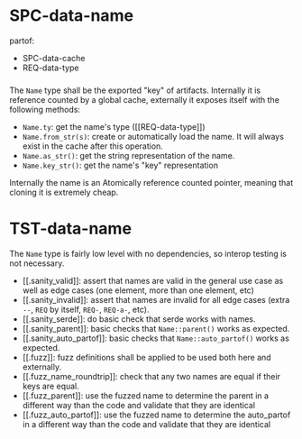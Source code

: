 # SPC-data-name
partof:
- SPC-data-cache
- REQ-data-type
###
The `Name` type shall be the exported "key" of artifacts.  Internally it is
reference counted by a global cache, externally it exposes itself with
the following methods:
- `Name.ty`: get the name's type ([[REQ-data-type]])
- `Name.from_str(s)`: create or automatically load the name. It will always
  exist in the cache after this operation.
- `Name.as_str()`: get the string representation of the name.
- `Name.key_str()`: get the name's "key" representation

Internally the name is an Atomically reference counted pointer, meaning
that cloning it is extremely cheap.


# TST-data-name
The `Name` type is fairly low level with no dependencies, so interop testing
is not necessary.

- [[.sanity_valid]]: assert that names are valid in the general use case as well
  as edge cases (one element, more than one element, etc)
- [[.sanity_invalid]]: assert that names are invalid for all edge cases
  (extra `--`, `REQ` by itself, `REQ-`, `REQ-a-`, etc).
- [[.sanity_serde]]: do basic check that serde works with names.
- [[.sanity_parent]]: basic checks that `Name::parent()` works as expected.
- [[.sanity_auto_partof]]: basic checks that `Name::auto_partof()` works as expected.
- [[.fuzz]]: fuzz definitions shall be applied to be used both here and
  externally.
- [[.fuzz_name_roundtrip]]: check that any two names are equal if their keys
  are equal.
- [[.fuzz_parent]]: use the fuzzed name to determine the parent in a different
  way than the code and validate that they are identical
- [[.fuzz_auto_partof]]: use the fuzzed name to determine the auto_partof
  in a different way than the code and validate that they are identical
